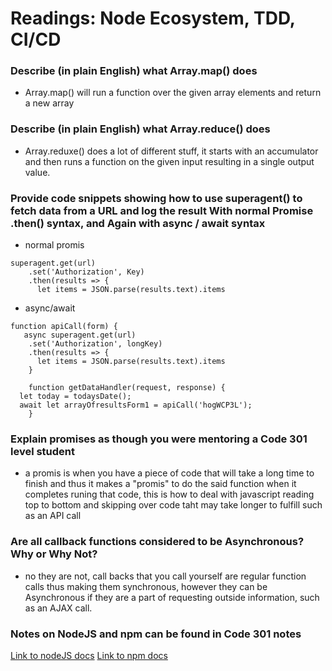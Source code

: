 # Readings: Node Ecosystem, TDD, CI/CD

### Describe (in plain English) what Array.map() does

- Array.map() will run a function over the given array elements and return a new array

### Describe (in plain English) what Array.reduce() does

- Array.reduxe() does a lot of different stuff, it starts with an accumulator and then runs a function on the given input resulting in a single output value.

### Provide code snippets showing how to use superagent() to fetch data from a URL and log the result With normal Promise .then() syntax, and Again with async / await syntax

- normal promis
```
superagent.get(url)
    .set('Authorization', Key)
    .then(results => {
      let items = JSON.parse(results.text).items
```

- async/await

```
function apiCall(form) {
   async superagent.get(url)
    .set('Authorization', longKey)
    .then(results => {
      let items = JSON.parse(results.text).items
    }

    function getDataHandler(request, response) {
  let today = todaysDate();
  await let arrayOfresultsForm1 = apiCall('hogWCP3L');
    }
```


### Explain promises as though you were mentoring a Code 301 level student

- a promis is when you have a piece of code that will take a long time to finish and thus it makes a "promis" to do the said function when it completes runing that code, this is how to deal with javascript reading top to bottom and skipping over code taht may take longer to fulfill such as an API call

### Are all callback functions considered to be Asynchronous? Why or Why Not?

- no they are not, call backs that you call yourself are regular function calls thus making them synchronous, however they can be Asynchronous if they are a part of requesting outside information, such as an AJAX call.

### Notes on NodeJS and npm can be found in Code 301 notes

[Link to nodeJS docs](https://nodejs.org/en/docs/)
[Link to npm docs](https://docs.npmjs.com/)